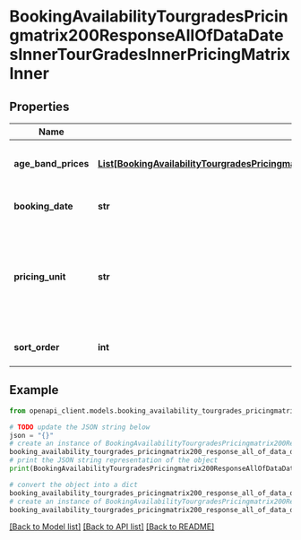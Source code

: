 # BookingAvailabilityTourgradesPricingmatrix200ResponseAllOfDataDatesInnerTourGradesInnerPricingMatrixInner


## Properties

Name | Type | Description | Notes
------------ | ------------- | ------------- | -------------
**age_band_prices** | [**List[BookingAvailabilityTourgradesPricingmatrix200ResponseAllOfDataDatesInnerTourGradesInnerPricingMatrixInnerAgeBandPricesInner]**](BookingAvailabilityTourgradesPricingmatrix200ResponseAllOfDataDatesInnerTourGradesInnerPricingMatrixInnerAgeBandPricesInner.md) | **array** of pricing objects by age band | [optional] 
**booking_date** | **str** | **date** on which *this* product operates | [optional] 
**pricing_unit** | **str** | **natural-language description** of the pricing mode - see [Understanding the pricingUnit field](#section/Using-the-API/Understanding-the-pricingUnit-field) for more information  | [optional] 
**sort_order** | **int** | **sort order** for *this* pricing object | [optional] 

## Example

```python
from openapi_client.models.booking_availability_tourgrades_pricingmatrix200_response_all_of_data_dates_inner_tour_grades_inner_pricing_matrix_inner import BookingAvailabilityTourgradesPricingmatrix200ResponseAllOfDataDatesInnerTourGradesInnerPricingMatrixInner

# TODO update the JSON string below
json = "{}"
# create an instance of BookingAvailabilityTourgradesPricingmatrix200ResponseAllOfDataDatesInnerTourGradesInnerPricingMatrixInner from a JSON string
booking_availability_tourgrades_pricingmatrix200_response_all_of_data_dates_inner_tour_grades_inner_pricing_matrix_inner_instance = BookingAvailabilityTourgradesPricingmatrix200ResponseAllOfDataDatesInnerTourGradesInnerPricingMatrixInner.from_json(json)
# print the JSON string representation of the object
print(BookingAvailabilityTourgradesPricingmatrix200ResponseAllOfDataDatesInnerTourGradesInnerPricingMatrixInner.to_json())

# convert the object into a dict
booking_availability_tourgrades_pricingmatrix200_response_all_of_data_dates_inner_tour_grades_inner_pricing_matrix_inner_dict = booking_availability_tourgrades_pricingmatrix200_response_all_of_data_dates_inner_tour_grades_inner_pricing_matrix_inner_instance.to_dict()
# create an instance of BookingAvailabilityTourgradesPricingmatrix200ResponseAllOfDataDatesInnerTourGradesInnerPricingMatrixInner from a dict
booking_availability_tourgrades_pricingmatrix200_response_all_of_data_dates_inner_tour_grades_inner_pricing_matrix_inner_from_dict = BookingAvailabilityTourgradesPricingmatrix200ResponseAllOfDataDatesInnerTourGradesInnerPricingMatrixInner.from_dict(booking_availability_tourgrades_pricingmatrix200_response_all_of_data_dates_inner_tour_grades_inner_pricing_matrix_inner_dict)
```
[[Back to Model list]](../README.md#documentation-for-models) [[Back to API list]](../README.md#documentation-for-api-endpoints) [[Back to README]](../README.md)


